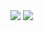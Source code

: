 <div>
<a href="https://twitter.com/henriwasd" target="_blank"><img loading="lazy" src="https://img.shields.io/twitter/follow/henriwasd
" target="_blank"></a>
<a href="https://www.linkedin.com/in/henrique-silva-215b66b6/" target="_blank"><img loading="lazy" src="https://img.shields.io/badge/-LinkedIn-%230077B5?style=for-the-badge&logo=linkedin&logoColor=white" target="_blank"></a>   
</div>

